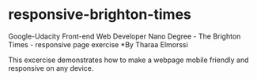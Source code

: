 # responsive-brighton-times
Google-Udacity Front-end Web Developer Nano Degree - The Brighton Times - responsive page exercise 
*By Tharaa Elmorssi

This excercise demonstrates how to make a webpage mobile friendly and responsive on any device.
